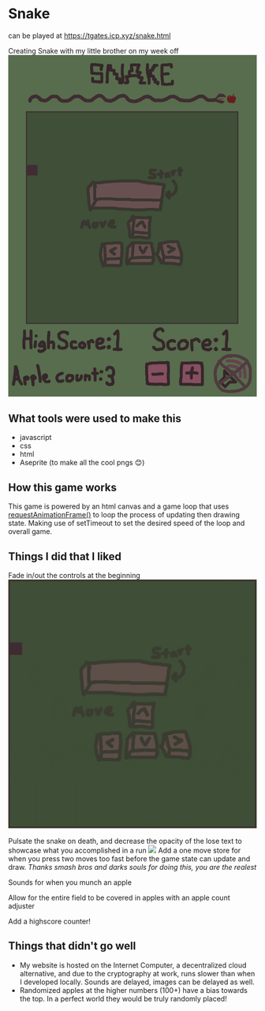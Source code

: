 # Snake

can be played at https://tgates.icp.xyz/snake.html

Creating Snake with my little brother on my week off
![Alt text](/readmeImages/image.png)

## What tools were used to make this

- javascript
- css
- html
- Aseprite (to make all the cool pngs 😊)

## How this game works

This game is powered by an html canvas and a game loop that uses [requestAnimationFrame()](https://developer.mozilla.org/en-US/docs/Web/API/window/requestAnimationFrame) to loop the process of updating then drawing state. Making use of setTimeout to set the desired speed of the loop and overall game.

## Things I did that I liked

Fade in/out the controls at the beginning
![](/readmeImages/pulsatingControls.gif)

Pulsate the snake on death, and decrease the opacity of the lose text to showcase what you accomplished in a run
![](/readmeImages/pulsatingSnake.gif)
Add a one move store for when you press two moves too fast before the game state can update and draw. _Thanks smash bros and darks souls for doing this, you are the realest_

Sounds for when you munch an apple

Allow for the entire field to be covered in apples with an apple count adjuster

Add a highscore counter!

## Things that didn't go well

- My website is hosted on the Internet Computer, a decentralized cloud alternative, and due to the cryptography at work, runs slower than when I developed locally. Sounds are delayed, images can be delayed as well.
- Randomized apples at the higher numbers (100+) have a bias towards the top. In a perfect world they would be truly randomly placed!
